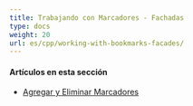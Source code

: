 ```yaml
---
title: Trabajando con Marcadores - Fachadas
type: docs
weight: 20
url: es/cpp/working-with-bookmarks-facades/
---
```


#### **Artículos en esta sección** 

- [Agregar y Eliminar Marcadores](/pdf/cpp/add-and-delete-bookmarks/)
